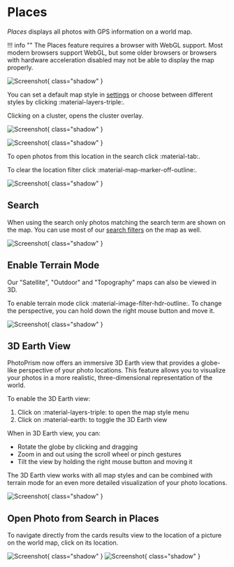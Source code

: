 # Places #

*Places* displays all photos with GPS information on a world map.

!!! info ""
    The Places feature requires a browser with WebGL support. Most modern browsers support WebGL, but some older browsers or browsers with hardware acceleration disabled may not be able to display the map properly.

![Screenshot](img/places-1-dark.jpg){ class="shadow" }

You can  set a default map style in [settings](../settings/general.md) or choose between different styles by clicking :material-layers-triple:.

Clicking on a cluster, opens the cluster overlay. 

![Screenshot](img/places-cluster-dark-1.jpg){ class="shadow" }

![Screenshot](img/places-cluster-dark-2.jpg){ class="shadow" }

To open photos from this location in the search click :material-tab:. 

To clear the location filter click :material-map-marker-off-outline:.

![Screenshot](img/places-cluster-dark-3.jpg){ class="shadow" }

## Search

When using the search only photos matching the search term are shown on the map. You can use most of our [search filters](../search/filters.md) on the map as well.

![Screenshot](img/places-search-1.jpg){ class="shadow" }

## Enable Terrain Mode

Our "Satellite", "Outdoor" and "Topography" maps can also be viewed in 3D.

To enable terrain mode click :material-image-filter-hdr-outline:. To change the perspective, you can hold down the right mouse button and move it.

![Screenshot](img/terrain-maps-1.jpg){ class="shadow" }

## 3D Earth View

PhotoPrism now offers an immersive 3D Earth view that provides a globe-like perspective of your photo locations. This feature allows you to visualize your photos in a more realistic, three-dimensional representation of the world.

To enable the 3D Earth view:

1. Click on :material-layers-triple: to open the map style menu
2. Click on :material-earth: to toggle the 3D Earth view

When in 3D Earth view, you can:

- Rotate the globe by clicking and dragging
- Zoom in and out using the scroll wheel or pinch gestures
- Tilt the view by holding the right mouse button and moving it

The 3D Earth view works with all map styles and can be combined with terrain mode for an even more detailed visualization of your photo locations.

![Screenshot](img/places-3d-earth.jpg){ class="shadow" }

## Open Photo from Search in Places

To navigate directly from the cards results view to the location of a picture on the world map, click on its location.

   ![Screenshot](img/places-animation-1-dark.jpg){ class="shadow" }
   ![Screenshot](img/places-animation-2-dark.jpg){ class="shadow" }



